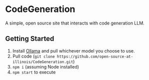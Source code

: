 # CodeGeneration

A simple, open source site that interacts with code generation LLM.


## Getting Started
1. Install [Ollama](https://ollama.com/download) and pull whichever model you choose to use.
2. Pull code (`git clone https://github.com/open-source-at-illinois/CodeGeneration.git`)
3. `npm i` (assuming Node installed)
4. `npm start` to execute



